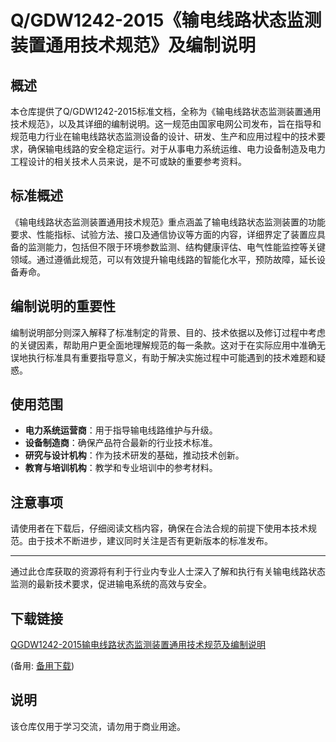 # Q/GDW1242-2015《输电线路状态监测装置通用技术规范》及编制说明

## 概述

本仓库提供了Q/GDW1242-2015标准文档，全称为《输电线路状态监测装置通用技术规范》，以及其详细的编制说明。这一规范由国家电网公司发布，旨在指导和规范电力行业在输电线路状态监测设备的设计、研发、生产和应用过程中的技术要求，确保输电线路的安全稳定运行。对于从事电力系统运维、电力设备制造及电力工程设计的相关技术人员来说，是不可或缺的重要参考资料。

## 标准概述

《输电线路状态监测装置通用技术规范》重点涵盖了输电线路状态监测装置的功能要求、性能指标、试验方法、接口及通信协议等方面的内容，详细界定了装置应具备的监测能力，包括但不限于环境参数监测、结构健康评估、电气性能监控等关键领域。通过遵循此规范，可以有效提升输电线路的智能化水平，预防故障，延长设备寿命。

## 编制说明的重要性

编制说明部分则深入解释了标准制定的背景、目的、技术依据以及修订过程中考虑的关键因素，帮助用户更全面地理解规范的每一条款。这对于在实际应用中准确无误地执行标准具有重要指导意义，有助于解决实施过程中可能遇到的技术难题和疑惑。

## 使用范围

- **电力系统运营商**：用于指导输电线路维护与升级。
- **设备制造商**：确保产品符合最新的行业技术标准。
- **研究与设计机构**：作为技术研发的基础，推动技术创新。
- **教育与培训机构**：教学和专业培训中的参考材料。

## 注意事项

请使用者在下载后，仔细阅读文档内容，确保在合法合规的前提下使用本技术规范。由于技术不断进步，建议同时关注是否有更新版本的标准发布。

---

通过此仓库获取的资源将有利于行业内专业人士深入了解和执行有关输电线路状态监测的最新技术要求，促进输电系统的高效与安全。

## 下载链接
[QGDW1242-2015输电线路状态监测装置通用技术规范及编制说明](https://pan.quark.cn/s/fb40c255c1de) 

(备用: [备用下载](https://pan.baidu.com/s/12TI2VEFWXu0YCdXRtFu36g?pwd=1o9n))

## 说明

该仓库仅用于学习交流，请勿用于商业用途。

